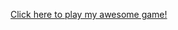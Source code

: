 <a href="https://github.com/League-level2-student/league-level2-game-GabrielZ1/raw/master/Gabriel%20Oviedo%20-%20league%20level%202%20game.jar">Click here to play my awesome game!</a>
